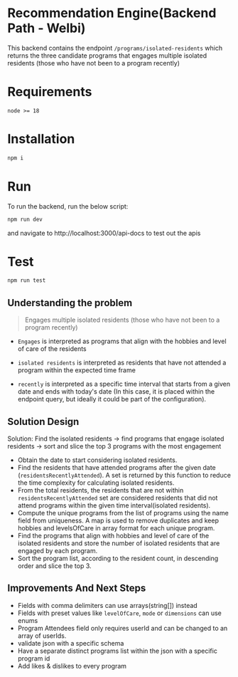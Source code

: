 # Recommendation Engine(Backend Path - Welbi)
This backend contains the endpoint `/programs/isolated-residents` which returns the three candidate programs that engages multiple isolated residents (those who have not been to a program recently)

# Requirements
```
node >= 18
```

# Installation
```bash
npm i
```

# Run
To run the backend, run the below script:
```bash
npm run dev
```
and navigate to http://localhost:3000/api-docs to test out the apis

# Test
```bash
npm run test
```

## Understanding the problem
> Engages multiple isolated residents (those who have not been to a program recently)
  - `Engages` is interpreted as programs that align with the hobbies and level of care of the residents

  - `isolated residents` is interpreted as residents that have not attended a program within the expected time frame 

  - `recently` is interpreted as a specific time interval that starts from a given date and ends with today's date
  (In this case, it is placed within the endpoint query, but ideally it could be part of the configuration).

## Solution Design
  Solution: Find the isolated residents -> find programs that engage isolated residents -> sort and slice the top 3 programs with the most engagement
  - Obtain the date to start considering isolated residents. 
  - Find the residents that have attended programs after the given date (`residentsRecentlyAttended`). A set is returned by this function to reduce the time complexity for calculating isolated residents.
  - From the total residents, the residents that are not within `residentsRecentlyAttended` set are considered residents that did not attend programs within the given time interval(isolated residents). 
  - Compute the unique programs from the list of programs using the name field from uniqueness. A map is used to remove duplicates and keep hobbies and levelsOfCare in array format for each unique program.
  - Find the programs that align with hobbies and level of care of the isolated residents and store the number of isolated residents that are engaged by each program.
  - Sort the program list, according to the resident count, in descending order and slice the top 3.


## Improvements And Next Steps
- Fields with comma delimiters can use arrays(string[]) instead 
- Fields with preset values like `levelOfCare`, `mode` or `dimensions` can use enums
- Program Attendees field only requires userId and can be changed to an array of userIds.
- validate json with a specific schema
- Have a separate distinct programs list within the json with a specific program id
- Add likes & dislikes to every program
